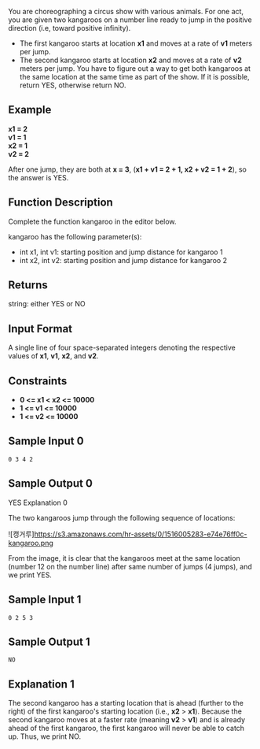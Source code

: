 You are choreographing a circus show with various animals. For one act, you are given two kangaroos on a number line ready to jump in the positive direction (i.e, toward positive infinity).

- The first kangaroo starts at location **x1** and moves at a rate of **v1** meters per jump.
- The second kangaroo starts at location **x2** and moves at a rate of **v2** meters per jump.
You have to figure out a way to get both kangaroos at the same location at the same time as part of the show. If it is possible, return YES, otherwise return NO.

## Example
**x1 = 2**<br>
**v1 = 1**<br>
**x2 = 1**<br>
**v2 = 2**<br>



After one jump, they are both at **x = 3**, (**x1 + v1 = 2 + 1, x2 + v2 = 1 + 2**), so the answer is YES.

## Function Description

Complete the function kangaroo in the editor below.

kangaroo has the following parameter(s):

- int x1, int v1: starting position and jump distance for kangaroo 1
- int x2, int v2: starting position and jump distance for kangaroo 2

## Returns

string: either YES or NO
## Input Format

A single line of four space-separated integers denoting the respective values of **x1**, **v1**, **x2**, and **v2**.

## Constraints
- **0 <= x1 < x2 <= 10000**
- **1 <= v1 <= 10000**
- **1 <= v2 <= 10000**

## Sample Input 0

    0 3 4 2
## Sample Output 0

YES
Explanation 0

The two kangaroos jump through the following sequence of locations:

![캥거루]https://s3.amazonaws.com/hr-assets/0/1516005283-e74e76ff0c-kangaroo.png

From the image, it is clear that the kangaroos meet at the same location (number 12 on the number line) after same number of jumps (4    jumps), and we print YES.

## Sample Input 1

    0 2 5 3
## Sample Output 1

    NO
## Explanation 1

The second kangaroo has a starting location that is ahead (further to the right) of the first kangaroo's starting location (i.e., **x2** > **x1**). Because the second kangaroo moves at a faster rate (meaning **v2** > **v1**) and is already ahead of the first kangaroo, the first kangaroo will never be able to catch up. Thus, we print NO.